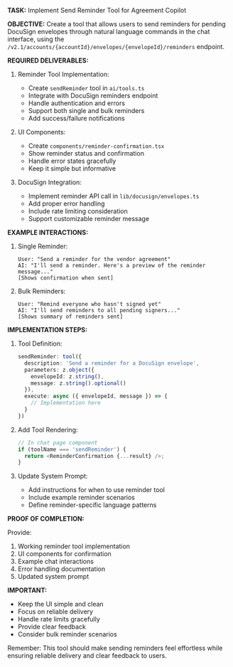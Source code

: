 **TASK:** Implement Send Reminder Tool for Agreement Copilot

**OBJECTIVE:** Create a tool that allows users to send reminders for pending DocuSign envelopes through natural language commands in the chat interface, using the `/v2.1/accounts/{accountId}/envelopes/{envelopeId}/reminders` endpoint.

**REQUIRED DELIVERABLES:**

1. Reminder Tool Implementation:
   - Create `sendReminder` tool in `ai/tools.ts`
   - Integrate with DocuSign reminders endpoint
   - Handle authentication and errors
   - Support both single and bulk reminders
   - Add success/failure notifications

2. UI Components:
   - Create `components/reminder-confirmation.tsx`
   - Show reminder status and confirmation
   - Handle error states gracefully
   - Keep it simple but informative

3. DocuSign Integration:
   - Implement reminder API call in `lib/docusign/envelopes.ts`
   - Add proper error handling
   - Include rate limiting consideration
   - Support customizable reminder message

**EXAMPLE INTERACTIONS:**

1. Single Reminder:
   ```
   User: "Send a reminder for the vendor agreement"
   AI: "I'll send a reminder. Here's a preview of the reminder message..."
   [Shows confirmation when sent]
   ```

2. Bulk Reminders:
   ```
   User: "Remind everyone who hasn't signed yet"
   AI: "I'll send reminders to all pending signers..."
   [Shows summary of reminders sent]
   ```

**IMPLEMENTATION STEPS:**

1. Tool Definition:
   ```typescript
   sendReminder: tool({
     description: 'Send a reminder for a DocuSign envelope',
     parameters: z.object({
       envelopeId: z.string(),
       message: z.string().optional()
     }),
     execute: async ({ envelopeId, message }) => {
       // Implementation here
     }
   })
   ```

2. Add Tool Rendering:
   ```typescript
   // In chat page component
   if (toolName === 'sendReminder') {
     return <ReminderConfirmation {...result} />;
   }
   ```

3. Update System Prompt:
   - Add instructions for when to use reminder tool
   - Include example reminder scenarios
   - Define reminder-specific language patterns

**PROOF OF COMPLETION:**

Provide:
1. Working reminder tool implementation
2. UI components for confirmation
3. Example chat interactions
4. Error handling documentation
5. Updated system prompt

**IMPORTANT:**
- Keep the UI simple and clean
- Focus on reliable delivery
- Handle rate limits gracefully
- Provide clear feedback
- Consider bulk reminder scenarios

Remember: This tool should make sending reminders feel effortless while ensuring reliable delivery and clear feedback to users. 